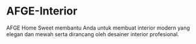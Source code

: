 # AFGE-Interior
AFGE Home Sweet membantu Anda untuk membuat interior modern yang elegan dan mewah serta dirancang oleh desainer interior profesional.
